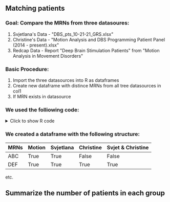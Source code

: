 ## Matching patients

### Goal: Compare the MRNs from three datasoures:
1) Svjetlana's Data - "DBS_pts_10-21-21_GRS.xlsx"
3) Christine's Data - "Motion Analysis and DBS Programming Patient Panel (2014 - present).xlsx"
4) Redcap Data - Report "Deep Brain Stimulation Patients" from "Motion Analysis in Movement Disorders" 

### Basic Procedure:
1) Import the three datasources into R as dataframes
2) Create new dataframe with distince MRNs from all tree datasources in col1
3) If MRN exists in datasource


### We used the folliowing code:
<details>
  <summary>Click to show R code</summary>
  
  ```
  library(tidyverse)
library(motionTools)
library(openxlsx)
library(tibble)
library(dplyr)

# import Svet's data and remove variable "record_id"
svetData <- read.xlsx("DBS_pts_10-21-21_GRS.xlsx")|> select(-c("record_id"))

# import only the MRN's from Esper's data
esperData <- read.xlsx("Motion Analysis and DBS Programming Patient Panel (2014 - present).xlsx", "DBS Programming") |> select(c("MRN"))

# import report "Deep Brain Stimulation Patients" from redcap
redcapDBS <- ReadRedcapReport(token = Sys.getenv("movementDisorders_redcap_token"), 
                                url = "https://redcap.emory.edu/api/", report_id = 32159)

# remove variables from redcapDBS that come from svetlana's data
redcapDBS <- redcapDBS |>  select(-c("tec_mrn":"deep_brain_stimulation_patients_complete"))

# create 1 col df of all MRNs in redcapDBS, svetData, esperData
MRNs <- append(append(c(redcapDBS$mrn),c(svetData$tec_mrn)),c(esperData$MRN))
combo <- as.data.frame(MRNs)
combo <-distinct(combo)
combo["Motion"] <- combo$MRNs %in% redcapDBS$mrn
combo["Svjet"] <- combo$MRNs %in% esperData$MRN
combo["Christine"] <- combo$MRNs %in% svetData$tec_mrn
combo <- combo %>% mutate("Svjet & Christine" = if_else(Svjet == Christine & Svjet==TRUE , TRUE, FALSE))
  ```
  </details>


### We created a dataframe with the following structure:

MRNs|Motion|Svjetlana|Christine|Svjet & Christine
---|---|---|---|---|
ABC| True | True | False | False|
DEF| True | True | True | True|
etc.

## Summarize the number of patients in each group

```{r}

```

